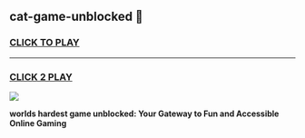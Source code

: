 
## cat-game-unblocked 👋
<h3>
<a href="https://premium.freeplayer.one?title=cat-game-unblocked&ref=14F">CLICK TO PLAY</a></h3>
<hr>

<h3>
<a href="https://premium.freeplayer.one?title=cat-game-unblocked&ref=14F">CLICK 2 PLAY</a>
  
</h3>

<a href="https://premium.freeplayer.one?title=cat-game-unblocked&ref=12F/"><img src="https://clearcache.store/games.png"></a>


**worlds hardest game unblocked: Your Gateway to Fun and Accessible Online Gaming**
